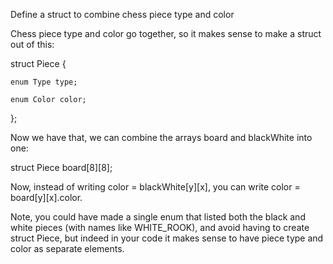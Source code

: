 
Define a struct to combine chess piece type and color

Chess piece type and color go together, so it makes sense to make a struct out of this:

struct Piece {

    enum Type type;
    
    enum Color color;
    
};

Now we have that, we can combine the arrays board and blackWhite into one:

struct Piece board[8][8];

Now, instead of writing color = blackWhite[y][x], you can write color = board[y][x].color.

Note, you could have made a single enum that listed both the black and white pieces (with names like WHITE_ROOK), and avoid having to create struct Piece, but indeed in your code it makes sense to have piece type and color as separate elements.

